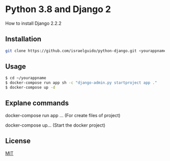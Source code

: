 # Python 3.8 and Django 2

How to install Django 2.2.2

## Installation

```bash
git clone https://github.com/israelguido/python-django.git <yourappname>
```

## Usage

```bash
$ cd ~/yourappname
$ docker-compose run app sh -c "django-admin.py startproject app ."
$ docker-compose up -d
```

## Explane commands
docker-compose run app ... (For create files of project)

docker-compose up... (Start the docker project)

## License
[MIT](https://choosealicense.com/licenses/mit/)
